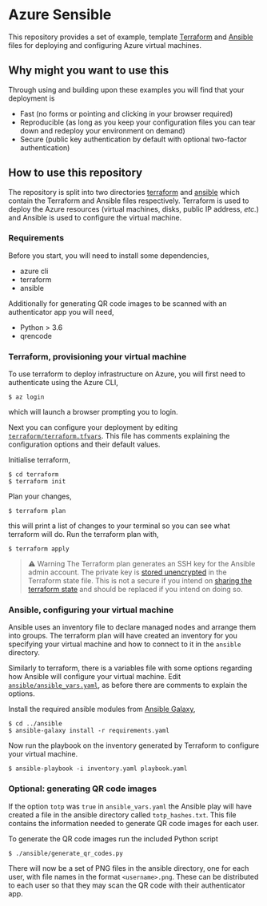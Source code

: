 # Azure Sensible

This repository provides a set of example, template
[Terraform](https://www.terraform.io/) and [Ansible](https://www.ansible.com)
files for deploying and configuring Azure virtual machines.

## Why might you want to use this

Through using and building upon these examples you will find that your
deployment is

- Fast (no forms or pointing and clicking in your browser required)
- Reproducible (as long as you keep your configuration files you can tear down
  and redeploy your environment on demand)
- Secure (public key authentication by default with optional two-factor
  authentication)

## How to use this repository

The repository is split into two directories [terraform](./terraform) and
[ansible](./ansible) which contain the Terraform and Ansible files respectively.
Terraform is used to deploy the Azure resources (virtual machines, disks, public
IP address, _etc._) and Ansible is used to configure the virtual machine.

### Requirements

Before you start, you will need to install some dependencies,

- azure cli
- terraform
- ansible

Additionally for generating QR code images to be scanned with an authenticator
app you will need,

- Python > 3.6
- qrencode

### Terraform, provisioning your virtual machine

To use terraform to deploy infrastructure on Azure, you will first need to
authenticate using the Azure CLI,

```
$ az login
```

which will launch a browser prompting you to login.

Next you can configure your deployment by editing
[`terraform/terraform.tfvars`](terraform/terraform.tfvars). This file has
comments explaining the configuration options and their default values.

Initialise terraform,

```
$ cd terraform
$ terraform init
```

Plan your changes,

```
$ terraform plan
```

this will print a list of changes to your terminal so you can see what terraform
will do. Run the terraform plan with,

```
$ terraform apply
```

> :warning: Warning
> The Terraform plan generates an SSH key for the Ansible admin account. The
> private key is [stored
> unencrypted](https://registry.terraform.io/providers/hashicorp/tls/latest/docs/resources/private_key)
> in the Terraform state file. This is not a secure if you intend on [sharing
> the terraform state](https://www.terraform.io/docs/state/remote.html) and
> should be replaced if you intend on doing so.

### Ansible, configuring your virtual machine

Ansible uses an inventory file to declare managed nodes and arrange them into
groups. The terraform plan will have created an inventory for you specifying
your virtual machine and how to connect to it in the `ansible` directory.

Similarly to terraform, there is a variables file with some options regarding
how Ansible will configure your virtual machine. Edit
[`ansible/ansible_vars.yaml`](ansible/ansible_vars.yaml), as before there are
comments to explain the options.

Install the required ansible modules from [Ansible
Galaxy](https://galaxy.ansible.com),

```
$ cd ../ansible
$ ansible-galaxy install -r requirements.yaml
```

Now run the playbook on the inventory generated by Terraform to configure your
virtual machine.

```
$ ansible-playbook -i inventory.yaml playbook.yaml
```

### Optional: generating QR code images

If the option `totp` was `true` in `ansible_vars.yaml` the Ansible play will
have created a file in the ansible directory called `totp_hashes.txt`. This file
contains the information needed to generate QR code images for each user.

To generate the QR code images run the included Python script

```
$ ./ansible/generate_qr_codes.py
```

There will now be a set of PNG files in the ansible directory, one for each
user, with file names in the format `<username>.png`. These can be distributed
to each user so that they may scan the QR code with their authenticator app.
